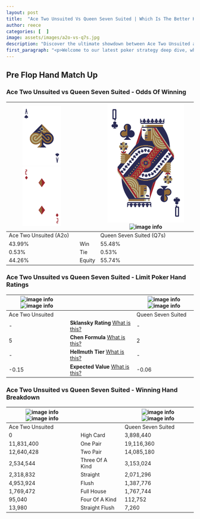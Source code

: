 ```yaml
---
layout: post
title:  "Ace Two Unsuited Vs Queen Seven Suited | Which Is The Better Hand In Poker? A Complete Guide"
author: reece
categories: [  ]
image: assets/images/a2o-vs-q7s.jpg
description: "Discover the ultimate showdown between Ace Two Unsuited and Queen Seven Suited in poker! Uncover the odds, strategies, and scenarios where one hand triumphs over the other. Get ready to up your poker game with this thrilling analysis."
first_paragraph: "<p>Welcome to our latest poker strategy deep dive, where we're pitting two distinct hands against each other in a high-stakes showdown: Ace Two Unsuited vs Queen Seven Suited.</p><p>In the dynamic world of poker, every decision counts, and knowing which hand holds the upper hand is key to your success at the table.</p><p>In this article, we'll dissect these two hands, explore the scenarios where one dominates the other, and equip you with the knowledge to make strategic choices that can tip the odds in your favor.</p><p>Get ready to unravel the intriguing dynamics of these poker hands and elevate your game to new heights.</p>"
---
```




[comment]: # (sp0)

## Pre Flop Hand Match Up

<div class="table hand-ratings" markdown="1"> 



### Ace Two Unsuited vs Queen Seven Suited - Odds Of Winning


    
| ![image info](assets/images/hand1/a.png) ![image info](assets/images/hand1/2o.png) |  | ![image info](assets/images/hand2/q.png) ![image info](assets/images/hand2/7s.png) |
| -------- | -------- | -------- |
| Ace Two Unsuited (A2o) |  | Queen Seven Suited (Q7s) |
| 43.99% | Win | 55.48% |
| 0.53% | Tie | 0.53% |
| 44.26% | Equity | 55.74% |




[comment]: # (sp1)



### Ace Two Unsuited vs Queen Seven Suited - Limit Poker Hand Ratings


    
| ![image info](https://www.riverpairs.com/assets/images/hand1/a.png) ![image info](https://www.riverpairs.com/assets/images/hand1/2o.png) |  | ![image info](https://www.riverpairs.com/assets/images/hand2/q.png) ![image info](https://www.riverpairs.com/assets/images/hand2/7s.png) |
| -------- | -------- | -------- |
| Ace Two Unsuited |  | Queen Seven Suited |
| - | **Sklansky Rating** [What is this?](/sklansky-rating-explained) | - |
| 5 | **Chen Formula** [What is this?](/chen-formula-explained) | 2 |
| - | **Hellmuth Tier** [What is this?](/Hellmuth-tier-explained) | - |
| -0.15 | **Expected Value** [What is this?](/expected-value-explained) | -0.06 |




[comment]: # (sp2)



### Ace Two Unsuited vs Queen Seven Suited - Winning Hand Breakdown


    
| ![image info](https://www.riverpairs.com/assets/images/hand1/a.png) ![image info](https://www.riverpairs.com/assets/images/hand1/2o.png) |  | ![image info](https://www.riverpairs.com/assets/images/hand2/q.png) ![image info](https://www.riverpairs.com/assets/images/hand2/7s.png) |
| -------- | -------- | -------- |
| Ace Two Unsuited |  | Queen Seven Suited |
| 0 | High Card | 3,898,440 |
| 11,831,400 | One Pair | 19,116,360 |
| 12,640,428 | Two Pair | 14,085,180 |
| 2,534,544 | Three Of A Kind | 3,153,024 |
| 2,318,832 | Straight | 2,071,296 |
| 4,953,924 | Flush | 1,387,776 |
| 1,769,472 | Full House | 1,767,744 |
| 95,040 | Four Of A Kind | 112,752 |
| 13,980 | Straight Flush | 7,260 |




[comment]: # (sp3)



</div>

[comment]: # (sp4)



[comment]: # (sp5)

